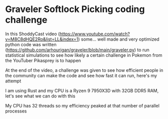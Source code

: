 # Graveler Softlock Picking coding challenge

In this ShoddyCast video (https://www.youtube.com/watch?v=M8C8dHQE2Ro&list=LL&index=1) some... well made and very optimized python code was written (https://github.com/arhourigan/graveler/blob/main/graveler.py) to run statistical simulations to see how likely a certain challenge in Pokemon from the YouTuber Pikasprey is to happen

At the end of the video, a challenge was given to see how efficient people in the community can make the code and see how fast it can run, here's my attempt

I am using Rust and my CPU is a Ryzen 9 7950X3D with 32GB DDR5 RAM, let's see what we can do with this

My CPU has 32 threads so my efficiency peaked at that number of parallel processes